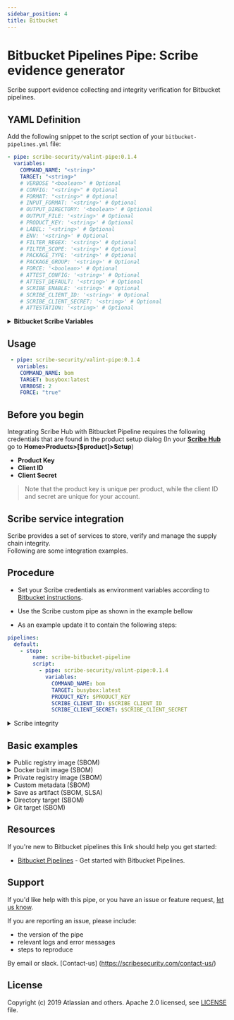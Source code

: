 ```yaml
---
sidebar_position: 4
title: Bitbucket
---
```


# Bitbucket Pipelines Pipe: Scribe evidence generator

Scribe support evidence collecting and integrity verification for Bitbucket pipelines.

## YAML Definition

Add the following snippet to the script section of your `bitbucket-pipelines.yml` file:

```yaml
- pipe: scribe-security/valint-pipe:0.1.4
  variables:
    COMMAND_NAME: "<string>"
    TARGET: "<string>"
    # VERBOSE "<boolean>" # Optional
    # CONFIG: "<string>" # Optional
    # FORMAT: "<string>" # Optional
    # INPUT_FORMAT: '<string>' # Optional
    # OUTPUT_DIRECTORY: '<boolean>' # Optional
    # OUTPUT_FILE: '<string>' # Optional
    # PRODUCT_KEY: '<string>' # Optional
    # LABEL: '<string>' # Optional
    # ENV: '<string>' # Optional
    # FILTER_REGEX: '<string>' # Optional
    # FILTER_SCOPE: '<string>' # Optional
    # PACKAGE_TYPE: '<string>' # Optional
    # PACKAGE_GROUP: '<string>' # Optional
    # FORCE: '<boolean>' # Optional
    # ATTEST_CONFIG: '<string>' # Optional
    # ATTEST_DEFAULT: '<string>' # Optional
    # SCRIBE_ENABLE: '<string>' # Optional
    # SCRIBE_CLIENT_ID: '<string>' # Optional
    # SCRIBE_CLIENT_SECRET: '<string>' # Optional
    # ATTESTATION: '<string>' # Optional
```

<details>
<summary> <b> Bitbucket Scribe Variables </b>
  </summary>
<h3>  Variables </h3>

| Variable              | Usage                                                       | Default | COMMAND |
| --------------------- | ----------------------------------------------------------- | ------- | ------- |
| COMMAND_NAME (*) | Name of the command to execute (bom, verify) | | |
| TARGET (*) |  Target object name format=[docker:{image:tag}, dir:{dir_path}, git:{git_path}, docker-archive:{archive_path}, oci-archive:archive_path, registry:image:tag] | | any |
| VERBOSE | Log verbosity level [-v,--verbose=1] = info, [-vv,--verbose=2] = debug' | | any |
| CONFIG | Config of the application | | any |
| FORMAT | Evidence format, options=[cyclonedx-json cyclonedx-xml attest-cyclonedx-json statement-cyclonedx-json predicate-cyclonedx-json attest-slsa statement-slsa predicate-slsa] | | bom |
| INPUT_FORMAT | Evidence format, options=[attest-cyclonedx-json attest-slsa statement-slsa statement-cyclonedx-json] | | verify |
| OUTPUT_DIRECTORY | Output directory path |  scribe/valint | any |
| OUTPUT_FILE | Output file name | | any |
| PRODUCT_KEY | Custom/project product-key | | any |
| LABEL |  Custom labels | | bom | 
| ENV | Custom env | | bom |
| FILTER_REGEX | Filter out files by regex | | bom |
| FILTER_SCOPE | Filter packages by scope | | bom |
| PACKAGE_TYPE | Select package type | | bom |
| PACKAGE_GROUP | Select package group | | bom |
| ATTACH_REGEX | Attach files content by regex| | bom |
| FORCE | Force overwrite cache | | bom |
| ATTEST_CONFIG | Attestation config path | | any |
| ATTEST_DEFAULT | Attestation default config, options=[sigstore sigstore-github x509 kms] | | any |
| SCRIBE_ENABLE |  Enable scribe client | | any |
| SCRIBE_CLIENT_ID | Scribe client id | | any |
| SCRIBE_CLIENT_SECRET |  Scribe access token | | any |
| ATTESTATION | Attestation for target  | | verify |
(*) = required variable.
</details>

## Usage
```yaml
 - pipe: scribe-security/valint-pipe:0.1.4
   variables:
    COMMAND_NAME: bom
    TARGET: busybox:latest
    VERBOSE: 2
    FORCE: "true"
```

## Before you begin
Integrating Scribe Hub with Bitbucket Pipeline requires the following credentials that are found in the product setup dialog (In your **[Scribe Hub](https://prod.hub.scribesecurity.com/ "Scribe Hub Link")** go to **Home>Products>[$product]>Setup**)

* **Product Key**
* **Client ID**
* **Client Secret**

>Note that the product key is unique per product, while the client ID and secret are unique for your account.

## Scribe service integration
Scribe provides a set of services to store, verify and manage the supply chain integrity. <br />
Following are some integration examples.

## Procedure

* Set your Scribe credentials as environment variables according to [Bitbucket instructions](https://support.atlassian.com/bitbucket-cloud/docs/variables-and-secrets/ "Bitbucket instructions").

* Use the Scribe custom pipe as shown in the example bellow

* As an example update it to contain the following steps:

```yaml
pipelines:
  default:
    - step:
        name: scribe-bitbucket-pipeline
        script:      
          - pipe: scribe-security/valint-pipe:0.1.4
            variables:
              COMMAND_NAME: bom
              TARGET: busybox:latest 
              PRODUCT_KEY: $PRODUCT_KEY
              SCRIBE_CLIENT_ID: $SCRIBE_CLIENT_ID
              SCRIBE_CLIENT_SECRET: $SCRIBE_CLIENT_SECRET
```

<details>
  <summary>  Scribe integrity </summary>

Full workflow example of a workflow, upload evidence on source and image to Scribe. <br />
Verifying the  target integrity on Scribe.

  ```YAML
pipelines:
  default:
    - step:
        name: scribe-bitbucket-simple-test
        script:      
          - git clone -b v1.0.0-alpha.4 --single-branch https://github.com/mongo-express/mongo-express.git mongo-express-scm
          - pipe: scribe-security/valint-pipe:0.1.4
            variables:
              COMMAND_NAME: bom
              TARGET: dir:mongo-express-scm
              PRODUCT_KEY: $PRODUCT_KEY
              SCRIBE_CLIENT_ID: $SCRIBE_CLIENT_ID
              SCRIBE_CLIENT_SECRET: $SCRIBE_CLIENT_SECRET
          - pipe: scribe-security/valint-pipe:0.1.4
            variables:
              COMMAND_NAME: bom
              TARGET: "mongo-express:1.0.0-alpha.4" 
              SCRIBE_ENABLE: "true"
              PRODUCT_KEY: $PRODUCT_KEY
              SCRIBE_CLIENT_ID: $SCRIBE_CLIENT_ID
              SCRIBE_CLIENT_SECRET: $SCRIBE_CLIENT_SECRET
  ```
</details>


## Basic examples

<details>
  <summary>  Public registry image (SBOM) </summary>

Create SBOM from remote `busybox:latest` image.

```YAML
  - pipe: scribe-security/valint-pipe:0.1.4
      variables:
        COMMAND: bom
        TARGET: busybox:latest
        VERBOSE: 2
        FORCE: "true"
``` 

</details>


<details>
  <summary>  Docker built image (SBOM) </summary>

Create SBOM for image built by local docker `image_name:latest` image.

```YAML
- pipe: scribe-security/valint-pipe:0.1.4
  variables:
    COMMAND: bom
    TARGET: image_name:latest
    VERBOSE: 2
    FORCE: "true"
``` 
</details>

<details>
  <summary>  Private registry image (SBOM) </summary>

Create SBOM for image hosted on private registry.

> Use `docker login` to add access.

```YAML
- pipe: scribe-security/valint-pipe:0.1.4
  variables:
    COMMAND: bom
    TARGET: scribesecuriy.jfrog.io/scribe-docker-local/stub_remote:latest
    FORCE: true
    VERBOSE: 2
```
</details>

<details>
  <summary>  Custom metadata (SBOM) </summary>

Custom metadata added to SBOM.
```YAML
- step:
    name: valint-image-step
    script:
      - export test_env=test_env_value
      - pipe: docker://scribesecuriy.jfrog.io/scribe-docker-public-local/valint-pipe:dev-latest
        variables:
          COMMAND_NAME: bom
          TARGET: busybox:latest
          VERBOSE: 2
          FORCE: "true"
          ENV: test_env
          LABEL: test_label
```
</details>

<details>
  <summary> Save as artifact (SBOM, SLSA) </summary>

Using input variable `OUTPUT_DIRECTORY` or `OUTPUT_FILE` to export evidence as an artifact.

> Use input variable `FORMAT` to select between the format, .


```YAML
- step:
    name: save-artifact-step
    script:
      - pipe: docker://scribesecuriy.jfrog.io/scribe-docker-public-local/valint-pipe:dev-latest
        variables:
          COMMAND_NAME: bom
          OUTPUT_FILE: my_sbom.json
          TARGET: busybox:latest
          VERBOSE: 2
          FORCE: "true"
    artifacts:
      - scribe/**
      - my_sbom.json
```
</details>

<details>
  <summary> Directory target (SBOM) </summary>

Create SBOM from a local directory. 

```YAML
step:
  name: dir-sbom-step
  script:
  - mkdir testdir
  - echo "test" > testdir/test.txt
  - pipe: scribe-security/valint-pipe:0.1.4
    variables:
      COMMAND: bom
      TARGET: dir:./testdir
      PRODUCT_KEY: $PRODUCT_KEY
      SCRIBE_CLIENT_ID: $SCRIBE_CLIENT_ID
      SCRIBE_CLIENT_SECRET: $SCRIBE_CLIENT_SECRET
      VERBOSE: 2
``` 
</details>

<details>
  <summary> Git target (SBOM) </summary>

Create SBOM for `mongo-express` remote git repository.

```YAML
- step:
    name: valint-git-step
    script:
      - pipe: docker://scribesecuriy.jfrog.io/scribe-docker-public-local/valint-pipe:dev-latest
        variables:
          COMMAND_NAME: bom
          TARGET: git:https://github.com/mongo-express/mongo-express.git
          VERBOSE: 2
          FORCE: "true"
``` 

Create SBOM for local git repository. <br />

```YAML
    - step:
        name: valint-git-step
        script:
          - git clone https://github.com/mongo-express/mongo-express.git scm_mongo_express
          - pipe: docker://scribesecuriy.jfrog.io/scribe-docker-public-local/valint-pipe:dev-latest
            variables:
              COMMAND_NAME: bom
              TARGET: dir:scm_mongo_express
              VERBOSE: 2
              FORCE: "true"
``` 
</details>

## Resources
If you're new to Bitbucket pipelines this link should help you get started:
* [Bitbucket Pipelines](https://support.atlassian.com/bitbucket-cloud/docs/get-started-with-bitbucket-pipelines/ "Get started with Bitbucket Pipelines") - Get started with Bitbucket Pipelines.

## Support

If you'd like help with this pipe, or you have an issue or feature request, [let us know](https://github.com/scribe-security/valint-pipe/issues).

If you are reporting an issue, please include:

- the version of the pipe
- relevant logs and error messages
- steps to reproduce

By email or slack.
[Contact-us] (https://scribesecurity.com/contact-us/)

## License

Copyright (c) 2019 Atlassian and others.
Apache 2.0 licensed, see [LICENSE](LICENSE.txt) file.